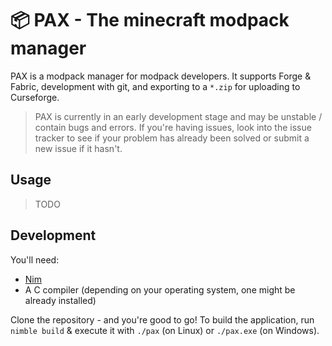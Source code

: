 # 📦 PAX - The minecraft modpack manager

PAX is a modpack manager for modpack developers. It supports Forge & Fabric, development with git, and exporting to a `*.zip` for uploading to Curseforge.

> PAX is currently in an early development stage and may be unstable / contain bugs and errors. If you're having issues, look into the issue tracker to see if your problem has already been solved or submit a new issue if it hasn't.

## Usage

> TODO

## Development

You'll need:
* [Nim](https://nim-lang.org/)
* A C compiler (depending on your operating system, one might be already installed)

Clone the repository - and you're good to go!
To build the application, run `nimble build` & execute it with `./pax` (on Linux) or `./pax.exe` (on Windows).